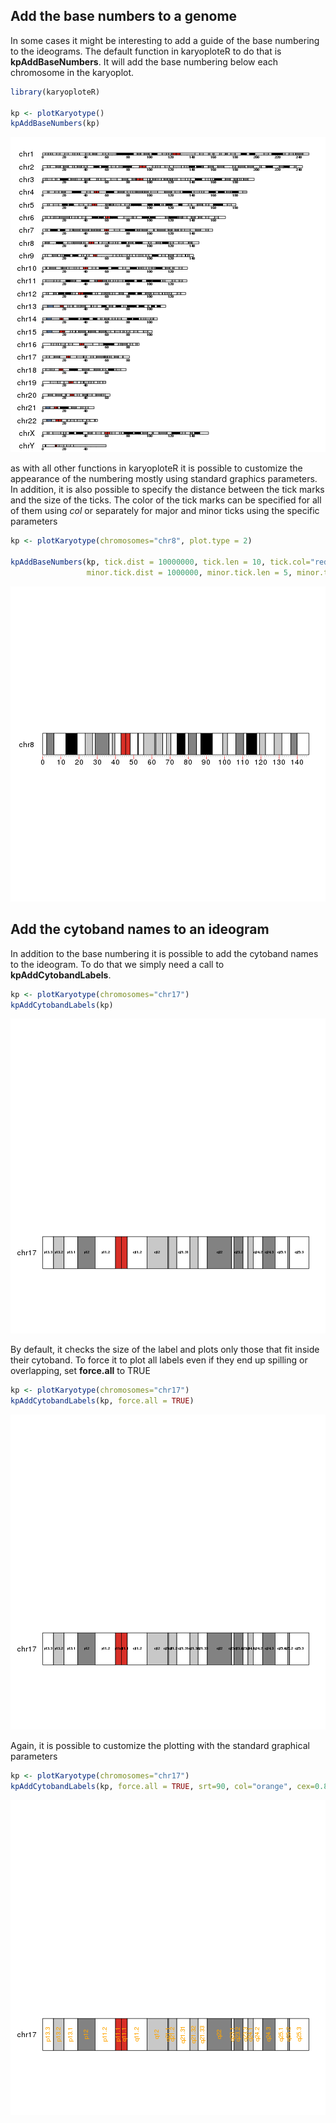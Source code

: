 

## Add the base numbers to a genome

In some cases it might be interesting to add a guide of the base numbering to 
the ideograms. The default function in karyoploteR to do that is 
**kpAddBaseNumbers**. It will add the base numbering below each chromosome in
the karyoplot.


```r
library(karyoploteR)

kp <- plotKaryotype()
kpAddBaseNumbers(kp)
```

![plot of chunk Figure1](figure/Figure1-1.png)

as with all other functions in karyoploteR it is possible to customize the 
appearance of the numbering mostly using standard graphics parameters. In 
addition, it is also possible to specify the distance between the tick marks 
and the size of the ticks. The color of the tick marks can be specified for all
of them using *col* or separately for major and minor ticks using the specific
parameters


```r
kp <- plotKaryotype(chromosomes="chr8", plot.type = 2)

kpAddBaseNumbers(kp, tick.dist = 10000000, tick.len = 10, tick.col="red", cex=1,
                 minor.tick.dist = 1000000, minor.tick.len = 5, minor.tick.col = "gray")
```

![plot of chunk Figure2](figure/Figure2-1.png)

## Add the cytoband names to an ideogram

In addition to the base numbering it is possible to add the cytoband names to
the ideogram. To do that we simply need a call to **kpAddCytobandLabels**.


```r
kp <- plotKaryotype(chromosomes="chr17")
kpAddCytobandLabels(kp)
```

![plot of chunk Figure3](figure/Figure3-1.png)

By default, it checks the size of the label and plots only those that fit inside
their cytoband. To force it to plot all labels even if they end up spilling or 
overlapping, set **force.all** to TRUE


```r
kp <- plotKaryotype(chromosomes="chr17")
kpAddCytobandLabels(kp, force.all = TRUE)
```

![plot of chunk Figure4](figure/Figure4-1.png)

Again, it is possible to customize the plotting with the standard graphical
parameters


```r
kp <- plotKaryotype(chromosomes="chr17")
kpAddCytobandLabels(kp, force.all = TRUE, srt=90, col="orange", cex=0.8)
```

![plot of chunk Figure5](figure/Figure5-1.png)
